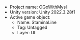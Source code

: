 <!-- UNITY CODE ASSIST INSTRUCTIONS START -->
- Project name: OGoWithMysl
- Unity version: Unity 2022.3.28f1
- Active game object:
  - Name: StaminaLine
  - Tag: Untagged
  - Layer: UI
<!-- UNITY CODE ASSIST INSTRUCTIONS END -->